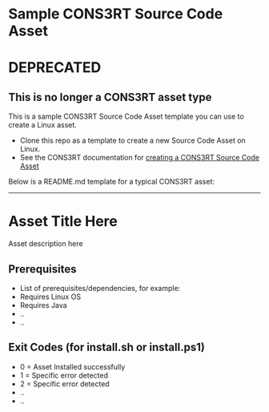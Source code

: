 # Sample CONS3RT Source Code Asset

# DEPRECATED

## This is no longer a CONS3RT asset type

This is a sample CONS3RT Source Code Asset template you can use to create a Linux asset.  

* Clone this repo as a template to create a new Source Code Asset on Linux.
* See the CONS3RT documentation for [creating a CONS3RT Source Code Asset](https://kb.cons3rt.com/articles/source-code-assets)

Below is a README.md template for a typical CONS3RT asset:

---

# Asset Title Here

Asset description here

## Prerequisites

*   List of prerequisites/dependencies, for example:
*   Requires Linux OS
*   Requires Java
*   ..
*   ..

## Exit Codes (for install.sh or install.ps1)

*   0 = Asset Installed successfully
*   1 = Specific error detected
*   2 = Specific error detected
*   ..
*   ..

